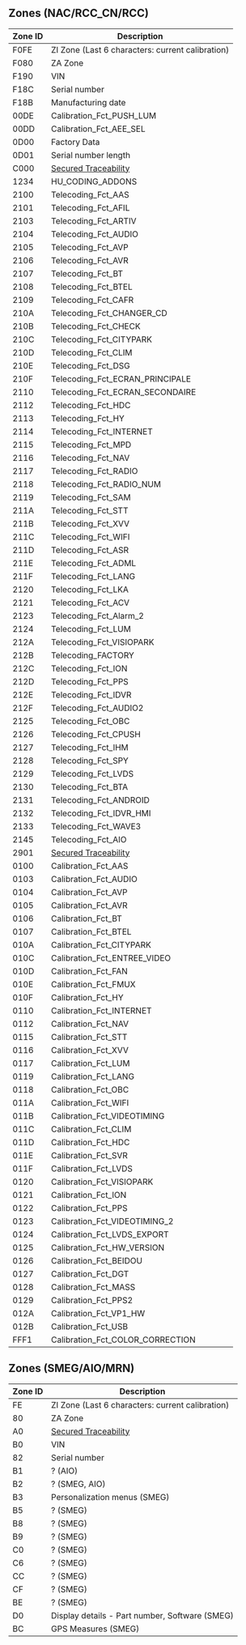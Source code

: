 ## Zones (NAC/RCC_CN/RCC)

| Zone ID | Description |
|--|--|
| F0FE | ZI Zone (Last 6 characters: current calibration) |
| F080 | ZA Zone |
| F190 | VIN |
| F18C | Serial number |
| F18B | Manufacturing date |
| 00DE | Calibration_Fct_PUSH_LUM |
| 00DD | Calibration_Fct_AEE_SEL |
| 0D00 | Factory Data |
| 0D01 | Serial number length |
| C000 | [Secured Traceability](https://github.com/ludwig-v/arduino-psa-diag#secured-traceability) |
| 1234 | HU_CODING_ADDONS |
| 2100 | Telecoding_Fct_AAS |
| 2101 | Telecoding_Fct_AFIL |
| 2103 | Telecoding_Fct_ARTIV |
| 2104 | Telecoding_Fct_AUDIO |
| 2105 | Telecoding_Fct_AVP |
| 2106 | Telecoding_Fct_AVR |
| 2107 | Telecoding_Fct_BT |
| 2108 | Telecoding_Fct_BTEL |
| 2109 | Telecoding_Fct_CAFR |
| 210A | Telecoding_Fct_CHANGER_CD |
| 210B | Telecoding_Fct_CHECK |
| 210C | Telecoding_Fct_CITYPARK |
| 210D | Telecoding_Fct_CLIM |
| 210E | Telecoding_Fct_DSG |
| 210F | Telecoding_Fct_ECRAN_PRINCIPALE |
| 2110 | Telecoding_Fct_ECRAN_SECONDAIRE |
| 2112 | Telecoding_Fct_HDC |
| 2113 | Telecoding_Fct_HY |
| 2114 | Telecoding_Fct_INTERNET |
| 2115 | Telecoding_Fct_MPD |
| 2116 | Telecoding_Fct_NAV |
| 2117 | Telecoding_Fct_RADIO |
| 2118 | Telecoding_Fct_RADIO_NUM |
| 2119 | Telecoding_Fct_SAM |
| 211A | Telecoding_Fct_STT |
| 211B | Telecoding_Fct_XVV |
| 211C | Telecoding_Fct_WIFI |
| 211D | Telecoding_Fct_ASR |
| 211E | Telecoding_Fct_ADML |
| 211F | Telecoding_Fct_LANG |
| 2120 | Telecoding_Fct_LKA |
| 2121 | Telecoding_Fct_ACV |
| 2123 | Telecoding_Fct_Alarm_2 |
| 2124 | Telecoding_Fct_LUM |
| 212A | Telecoding_Fct_VISIOPARK |
| 212B | Telecoding_FACTORY |
| 212C | Telecoding_Fct_ION |
| 212D | Telecoding_Fct_PPS |
| 212E | Telecoding_Fct_IDVR |
| 212F | Telecoding_Fct_AUDIO2 |
| 2125 | Telecoding_Fct_OBC |
| 2126 | Telecoding_Fct_CPUSH |
| 2127 | Telecoding_Fct_IHM |
| 2128 | Telecoding_Fct_SPY |
| 2129 | Telecoding_Fct_LVDS |
| 2130 | Telecoding_Fct_BTA |
| 2131 | Telecoding_Fct_ANDROID |
| 2132 | Telecoding_Fct_IDVR_HMI |
| 2133 | Telecoding_Fct_WAVE3 |
| 2145 | Telecoding_Fct_AIO |
| 2901 | [Secured Traceability](https://github.com/ludwig-v/arduino-psa-diag#secured-traceability) |
| 0100 | Calibration_Fct_AAS |
| 0103 | Calibration_Fct_AUDIO |
| 0104 | Calibration_Fct_AVP |
| 0105 | Calibration_Fct_AVR |
| 0106 | Calibration_Fct_BT |
| 0107 | Calibration_Fct_BTEL |
| 010A | Calibration_Fct_CITYPARK |
| 010C | Calibration_Fct_ENTREE_VIDEO |
| 010D | Calibration_Fct_FAN |
| 010E | Calibration_Fct_FMUX |
| 010F | Calibration_Fct_HY |
| 0110 | Calibration_Fct_INTERNET |
| 0112 | Calibration_Fct_NAV |
| 0115 | Calibration_Fct_STT |
| 0116 | Calibration_Fct_XVV |
| 0117 | Calibration_Fct_LUM |
| 0119 | Calibration_Fct_LANG |
| 0118 | Calibration_Fct_OBC |
| 011A | Calibration_Fct_WIFI |
| 011B | Calibration_Fct_VIDEOTIMING |
| 011C | Calibration_Fct_CLIM |
| 011D | Calibration_Fct_HDC |
| 011E | Calibration_Fct_SVR |
| 011F | Calibration_Fct_LVDS |
| 0120 | Calibration_Fct_VISIOPARK |
| 0121 | Calibration_Fct_ION |
| 0122 | Calibration_Fct_PPS |
| 0123 | Calibration_Fct_VIDEOTIMING_2 |
| 0124 | Calibration_Fct_LVDS_EXPORT |
| 0125 | Calibration_Fct_HW_VERSION |
| 0126 | Calibration_Fct_BEIDOU |
| 0127 | Calibration_Fct_DGT |
| 0128 | Calibration_Fct_MASS |
| 0129 | Calibration_Fct_PPS2 |
| 012A | Calibration_Fct_VP1_HW |
| 012B | Calibration_Fct_USB |
| FFF1 | Calibration_Fct_COLOR_CORRECTION |

## Zones (SMEG/AIO/MRN)

| Zone ID | Description |
|--|--|
| FE | ZI Zone (Last 6 characters: current calibration) |
| 80 | ZA Zone |
| A0 | [Secured Traceability](https://github.com/ludwig-v/arduino-psa-diag#secured-traceability) |
| B0 | VIN |
| 82 | Serial number |
| B1 | ? (AIO) |
| B2 | ? (SMEG, AIO) |
| B3 | Personalization menus (SMEG) |
| B5 | ? (SMEG) |
| B8 | ? (SMEG) |
| B9 | ? (SMEG) |
| C0 | ? (SMEG) |
| C6 | ? (SMEG) |
| CC | ? (SMEG) |
| CF | ? (SMEG) |
| BE | ? (SMEG) |
| D0 | Display details - Part number, Software (SMEG) |
| BC | GPS Measures (SMEG) |
